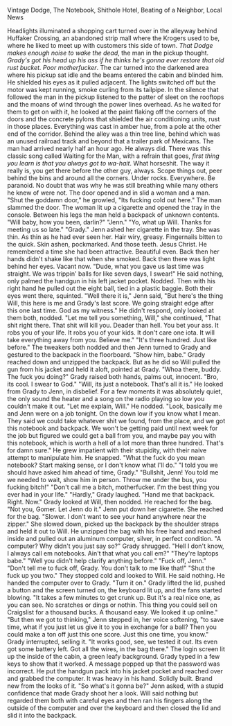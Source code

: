 
Vintage Dodge, The Notebook, Shithole Hotel, Beating of a Neighbor, Local News

  Headlights illuminated a shopping cart turned over in the alleyway behind Huffaker Crossing, an abandoned strip mall where the Krogers used to be, where he liked to meet up with customers this side of town. *That Dodge makes enough noise to wake the dead*, the man in the pickup thought. *Grady's got his head up his ass if he thinks he's gonna ever restore that old rust bucket. Poor motherfucker*. The car turned into the darkened area where his pickup sat idle and the beams entered the cabin and blinded him. He shielded his eyes as it pulled adjacent. The lights switched off but the motor was kept running, smoke curling from its tailpipe. In the silence that followed the man in the pickup listened to the patter of sleet on the rooftops and the moans of wind through the power lines overhead. As he waited for them to get on with it, he looked at the paint flaking off the corners of the doors and the concrete pylons that shielded the air conditioning units, rust in those places. Everything was cast in amber hue, from a pole at the other end of the corridor. Behind the alley was a thin tree line, behind which was an unused railroad track and beyond that a trailer park of Mexicans.
  The man had arrived nearly half an hour ago. He always did. There was this classic song called Waiting for the Man, with a refrain that goes, *first thing you learn is that you always got to wa-hait*. What horseshit. The way it really is, you get there before the other guy, always. Scope things out, peer behind the bins and around all the corners. Under rocks. Everywhere. Be paranoid. No doubt that was why he was still breathing while many others he knew of were not.
  The door opened and in slid a woman and a man. 
  "Shut the goddamn door," he growled, "Its fucking cold out here."
  The man slammed the door. The woman lit up a cigarette and opened the tray in the console. Between his legs the man held a backpack of unknown contents.
  "Will baby, how you been, darlin?"
  "Jenn."
  "Yo, what up Will. Thanks for meeting us so late."
  "Grady."
  Jenn ashed her cigarette in the tray. She was thin. As thin as he had ever seen her. Hair wiry, greasy. Fingernails bitten to the quick. Skin ashen, pockmarked. And those teeth. Jesus Christ. He remembered a time she had been attractive. Beautiful even. Back then her hands didn't shake like that when she smoked. Back then there was light behind her eyes. Vacant now.
  "Dude, what you gave us last time was straight. We was trippin' balls for like seven days, I swear!"
  He said nothing, only palmed the handgun in his left jacket pocket. Nodded. Then with his right hand he pulled out the eight ball, tied in a plastic baggie. Both their eyes went there, squinted.
  "Well there it is," Jenn said, "But here's the thing Will, this here is me and Grady's last score. We going straight edge after this one last time. God as my witness."
  He didn't respond, only looked at them both, nodded.
  "Let me tell you something, Will," she continued, "That shit right there. That shit will kill you. Deader than hell. You bet your ass. It robs you of your life. It robs you of your kids. It don't care one iota. It will take everything away from you. Believe me."
  "It's three hundred. Just like before."
  The tweakers both nodded and then Jenn turned to Grady and gestured to the backpack in the floorboard.
  "Show him, babe."
  Grady reached down and unzipped the backpack. But as he did so Will pulled the gun from his jacket and held it aloft, pointed at Grady.
  "Whoa there, buddy. The fuck you doing?"
  Grady raised both hands, palms out, innocent.
  "Bro, its cool. I swear to God."
  "Will, its just a notebook. That's all it is."
  He looked from Grady to Jenn, in disbelief. For a few moments it was absolutely quiet, the only sound the heater and a song on the radio playing so low you couldn't make it out.
  "Let me explain, Will."
  He nodded.
  "Look, basically me and Jenn were on a job tonight. On the down low if you know what I mean. They said we could take whatever shit we found, from the place, and we got this notebook and backpack. We won't be getting paid until next week for the job but figured we could get a ball from you, and maybe pay you with this notebook, which is worth a hell of a lot more than three hundred. That's for damn sure."
  He grew impatient with their stupidity, with their naive attempt to manipulate him. He snapped. "What the fuck do you mean notebook? Start making sense, or I don't know what I'll do."
  "I told you we should have asked him ahead of time, Grady."
  "Bullshit, Jenn! You told me we needed to wait, show him in person. Throw me under the bus, you fucking bitch!"
  "Don't call me a bitch, motherfucker. I'm the best thing you ever had in your life."
  "Hardly," Grady laughed.
  "Hand me that backpack. Right. Now."
  Grady looked at Will, then nodded. He reached for the bag.
  "Not you, Gomer. Let Jenn do it."
  Jenn put down her cigarette. She reached for the bag.
  "Slower. I don't want to see your hand anywhere near the zipper."
  She slowed down, picked up the backpack by the shoulder straps and held it out to Will. He unzipped the bag with his free hand and reached inside and pulled out an aluminum computer, silver, in perfect condition.
  "A computer? Why didn't you just say so?"
  Grady shrugged.
  "Hell I don't know, I always call em notebooks. Ain't that what you call em?"
  "They're laptops babe."
  "Well you didn't help clarify anything before."
  "Fuck off, Jenn."
  "Don't tell me to fuck off, Grady. You don't talk to me like that!"
	"Shut the fuck up you two."
	They stopped cold and looked to Will. He said nothing. He handed the computer over to Grady.
	"Turn it on."
	Grady lifted the lid, pushed a button and the screen turned on, the keyboard lit up, and the fans started blowing.
	"It takes a few minutes to get crunk up. But it's a real nice one, as you can see. No scratches or dings or nothin. This thing you could sell on Craigslist for a thousand bucks. A thousand easy. We looked it up online."
  "But then we got to thinking," Jenn stepped in, her voice softening, "to save time, what if you just let us give it to you in exchange for a ball? Then you could make a ton off just this one score. Just this one time, you know."
  Grady interrupted, selling it.
  "It works good, see, we tested it out. Its even got some battery left. Got all the wires, in the bag there."
  The login screen lit up the inside of the cabin, a green leafy background. Grady typed in a few keys to show that it worked. A message popped up that the password was incorrect.
  He put the handgun pack into his jacket pocket and reached over and grabbed the computer. It was heavy in his hand. Solidly  built. Brand new from the looks of it.
  "So what's it gonna be?" Jenn asked, with a stupid confidence that made Grady shoot her a look.
  Will said nothing but regarded them both with careful eyes and then ran his fingers along the outside of the computer and over the keyboard and then closed the lid and slid it into the backpack.